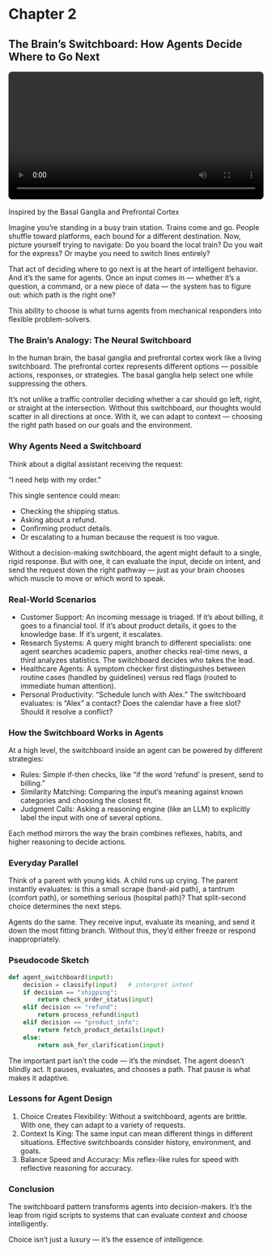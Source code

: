 # Chapter 2

## The Brain’s Switchboard: How Agents Decide Where to Go Next

<div style="margin: 1rem 0;">
  <video controls playsinline preload="metadata" style="width:100%;max-width:960px;border-radius:8px;background:#000;">
    <source src="The_Agent_s_Switchboard.mp4" type="video/mp4">
    Your browser does not support the video tag. You can
    <a href="The_Agent_s_Switchboard.mp4">download the MP4</a>.
  </video>
</div>

Inspired by the Basal Ganglia and Prefrontal Cortex

Imagine you’re standing in a busy train station. Trains come and go. People shuffle toward platforms, each bound for a different destination. Now, picture yourself trying to navigate: Do you board the local train? Do you wait for the express? Or maybe you need to switch lines entirely?

That act of deciding where to go next is at the heart of intelligent behavior. And it’s the same for agents. Once an input comes in — whether it’s a question, a command, or a new piece of data — the system has to figure out: which path is the right one?

This ability to choose is what turns agents from mechanical responders into flexible problem-solvers.

### The Brain’s Analogy: The Neural Switchboard

In the human brain, the basal ganglia and prefrontal cortex work like a living switchboard. The prefrontal cortex represents different options — possible actions, responses, or strategies. The basal ganglia help select one while suppressing the others.

It’s not unlike a traffic controller deciding whether a car should go left, right, or straight at the intersection. Without this switchboard, our thoughts would scatter in all directions at once. With it, we can adapt to context — choosing the right path based on our goals and the environment.

### Why Agents Need a Switchboard

Think about a digital assistant receiving the request:

“I need help with my order.”

This single sentence could mean:

- Checking the shipping status.
- Asking about a refund.
- Confirming product details.
- Or escalating to a human because the request is too vague.

Without a decision-making switchboard, the agent might default to a single, rigid response. But with one, it can evaluate the input, decide on intent, and send the request down the right pathway — just as your brain chooses which muscle to move or which word to speak.

### Real-World Scenarios

- Customer Support: An incoming message is triaged. If it’s about billing, it goes to a financial tool. If it’s about product details, it goes to the knowledge base. If it’s urgent, it escalates.
- Research Systems: A query might branch to different specialists: one agent searches academic papers, another checks real-time news, a third analyzes statistics. The switchboard decides who takes the lead.
- Healthcare Agents: A symptom checker first distinguishes between routine cases (handled by guidelines) versus red flags (routed to immediate human attention).
- Personal Productivity: “Schedule lunch with Alex.” The switchboard evaluates: is “Alex” a contact? Does the calendar have a free slot? Should it resolve a conflict?

### How the Switchboard Works in Agents

At a high level, the switchboard inside an agent can be powered by different strategies:

- Rules: Simple if-then checks, like “if the word ‘refund’ is present, send to billing.”
- Similarity Matching: Comparing the input’s meaning against known categories and choosing the closest fit.
- Judgment Calls: Asking a reasoning engine (like an LLM) to explicitly label the input with one of several options.

Each method mirrors the way the brain combines reflexes, habits, and higher reasoning to decide actions.

### Everyday Parallel

Think of a parent with young kids. A child runs up crying. The parent instantly evaluates: is this a small scrape (band-aid path), a tantrum (comfort path), or something serious (hospital path)? That split-second choice determines the next steps.

Agents do the same. They receive input, evaluate its meaning, and send it down the most fitting branch. Without this, they’d either freeze or respond inappropriately.

### Pseudocode Sketch

```python
def agent_switchboard(input):
    decision = classify(input)   # interpret intent
    if decision == "shipping":
        return check_order_status(input)
    elif decision == "refund":
        return process_refund(input)
    elif decision == "product_info":
        return fetch_product_details(input)
    else:
        return ask_for_clarification(input)
```

The important part isn’t the code — it’s the mindset. The agent doesn’t blindly act. It pauses, evaluates, and chooses a path. That pause is what makes it adaptive.

### Lessons for Agent Design

1. Choice Creates Flexibility: Without a switchboard, agents are brittle. With one, they can adapt to a variety of requests.
2. Context Is King: The same input can mean different things in different situations. Effective switchboards consider history, environment, and goals.
3. Balance Speed and Accuracy: Mix reflex-like rules for speed with reflective reasoning for accuracy.

### Conclusion

The switchboard pattern transforms agents into decision-makers. It’s the leap from rigid scripts to systems that can evaluate context and choose intelligently.

Choice isn’t just a luxury — it’s the essence of intelligence.
